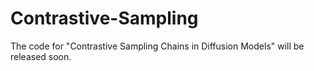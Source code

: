 # Contrastive-Sampling
The code for "Contrastive Sampling Chains in Diffusion Models" will be released soon.
